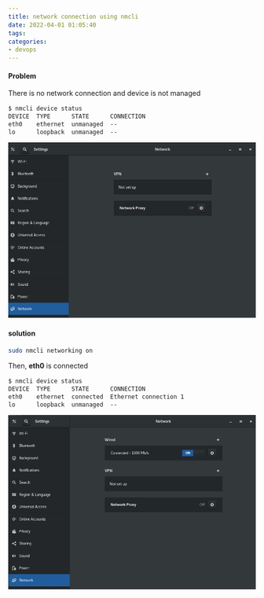 ```yaml
---
title: network connection using nmcli
date: 2022-04-01 01:05:40
tags:
categories:
- devops
---
```


#### Problem

There is no network connection and device is not managed


```
$ nmcli device status
DEVICE  TYPE      STATE      CONNECTION
eth0    ethernet  unmanaged  --
lo      loopback  unmanaged  --
```

![image-20220401011509900](rocky-nmcli-network/image-20220401011509900.png)

#### solution

```bash
sudo nmcli networking on
```

Then, **eth0** is connected

```
$ nmcli device status
DEVICE  TYPE      STATE      CONNECTION
eth0    ethernet  connected  Ethernet connection 1
lo      loopback  unmanaged  --
```

![image-20220401011543866](rocky-nmcli-network/image-20220401011543866.png)



